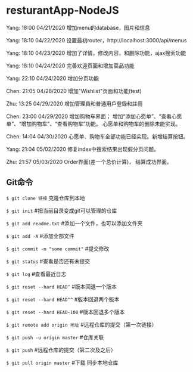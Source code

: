 # resturantApp-NodeJS

Yang: 18:00 04/21/2020	增加menu的database，图片和信息

Yang: 18:10 04/22/2020	设置最初router，http://localhost:3000/api/menus

Yang: 18:10 04/23/2020	增加了详情，修改内容，和删除功能，ajax搜索功能

Yang: 18:10 04/24/2020	完善欢迎页面和增加菜品功能

Yang: 22:10 04/24/2020	增加分页功能

Chen: 21:05 04/28/2020  增加"Wishlist"页面和功能(test)

Zhu:  13:25 04/29/2020  增加管理員和普通用戶登錄和註冊  

Chen: 23:00 04/29/2020  增加购物车界面；
                        增加“添加心愿单”、“查看心愿单”、“增加购物车”、“查看购物车”功能。
                        心愿单和购物车的删除未能实现。

Chen: 14:04 04/30/2020  心愿单、购物车全部功能已经实现。新增结算按钮。

Yang: 21:04 05/02/2020  修复index中搜索结果出现假分页问题。

Zhu: 21:57 05/03/2020   Order界面(差一个总价计算)， 结算成功界面。


## Git命令

`$ git clone 链接`               克隆仓库到本地

`$ git init`                    #把当前目录变成git可以管理的仓库

`$ git add readme.txt`          #添加一个文件，也可以添加文件夹

`$ git add -A`                  #添加全部文件

`$ git commit -m "some commit"` #提交修改

`$ git status`                  #查看是否还有未提交

`$ git log`                     #查看最近日志

`$ git reset --hard HEAD^`      #版本回退一个版本

`$ git reset --hard HEAD^^`     #版本回退两个版本

`$ git reset --hard HEAD~100`   #版本回退多个版本

`$ git remote add origin 地址`   #远程仓库的提交（第一次链接）

`$ git push -u origin master`   #仓库关联

`$ git push`                    #远程仓库的提交（第二次及之后）

`$ git pull origin master`      #下载 同步本地仓库
